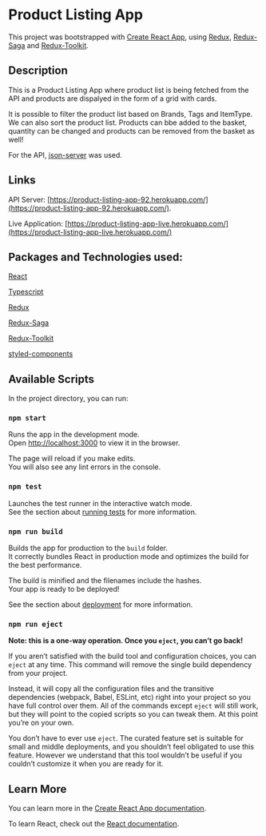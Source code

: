 # Product Listing App

This project was bootstrapped with [Create React App](https://github.com/facebook/create-react-app), using [Redux](https://redux.js.org/), [Redux-Saga](https://redux-saga.js.org/) and [Redux-Toolkit](https://redux-toolkit.js.org/).

## Description

This is a Product Listing App where product list is being fetched from the API and products are dispalyed in the form of a grid with cards. 

It is possible to filter the product list based on Brands, Tags and ItemType. We can also sort the product list. Products can bbe added to the basket, quantity can be changed and products can be removed from the basket as well!

For the API, [json-server](https://github.com/typicode/json-server) was used.

## Links

API Server: [https://product-listing-app-92.herokuapp.com/](https://product-listing-app-92.herokuapp.com/).

Live Application: [https://product-listing-app-live.herokuapp.com/](https://product-listing-app-live.herokuapp.com/)

## Packages and Technologies used:

[React](https://reactjs.org/docs/getting-started.html)

[Typescript](https://www.typescriptlang.org/)

[Redux](https://redux.js.org/)

[Redux-Saga](https://redux-saga.js.org/)

[Redux-Toolkit](https://redux-toolkit.js.org/)

[styled-components](https://styled-components.com/)


## Available Scripts

In the project directory, you can run:

### `npm start`

Runs the app in the development mode.\
Open [http://localhost:3000](http://localhost:3000) to view it in the browser.

The page will reload if you make edits.\
You will also see any lint errors in the console.

### `npm test`

Launches the test runner in the interactive watch mode.\
See the section about [running tests](https://facebook.github.io/create-react-app/docs/running-tests) for more information.

### `npm run build`

Builds the app for production to the `build` folder.\
It correctly bundles React in production mode and optimizes the build for the best performance.

The build is minified and the filenames include the hashes.\
Your app is ready to be deployed!

See the section about [deployment](https://facebook.github.io/create-react-app/docs/deployment) for more information.

### `npm run eject`

**Note: this is a one-way operation. Once you `eject`, you can’t go back!**

If you aren’t satisfied with the build tool and configuration choices, you can `eject` at any time. This command will remove the single build dependency from your project.

Instead, it will copy all the configuration files and the transitive dependencies (webpack, Babel, ESLint, etc) right into your project so you have full control over them. All of the commands except `eject` will still work, but they will point to the copied scripts so you can tweak them. At this point you’re on your own.

You don’t have to ever use `eject`. The curated feature set is suitable for small and middle deployments, and you shouldn’t feel obligated to use this feature. However we understand that this tool wouldn’t be useful if you couldn’t customize it when you are ready for it.

## Learn More

You can learn more in the [Create React App documentation](https://facebook.github.io/create-react-app/docs/getting-started).

To learn React, check out the [React documentation](https://reactjs.org/).
